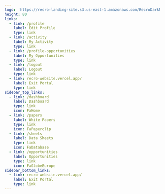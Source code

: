 ```yaml
---
logo: 'https://recro-landing-site.s3.us-east-1.amazonaws.com/RecroDarkModeLogo.png'
height: 80
links:
  - link: /profile
    label: Edit Profile
    type: link
  - link: /activity
    label: My Activity
    type: link
  - link: /profile-opportunities
    label: My Opportunities
    type: link
  - link: /logout
    label: Logout
    type: link
  - link: recro-website.vercel.app/
    label: Exit Portal
    type: link
sidebar_top_links:
  - link: /dashboard
    label: Dashboard
    type: link
    icon: FaHome
  - link: /papers
    label: White Papers
    type: link
    icon: FaPaperclip
  - link: /sheets
    label: Data Sheets
    type: link
    icon: FaDatabase
  - link: /opportunities
    label: Opportunities
    type: link
    icon: FaGlobeEurope
sidebar_bottom_links:
  - link: recro-website.vercel.app/
    label: Exit Portal
    type: link
---
```


